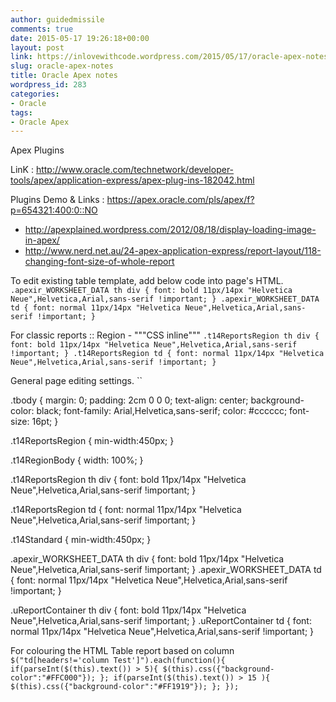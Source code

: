 ```yaml
---
author: guidedmissile
comments: true
date: 2015-05-17 19:26:18+00:00
layout: post
link: https://inlovewithcode.wordpress.com/2015/05/17/oracle-apex-notes/
slug: oracle-apex-notes
title: Oracle Apex notes
wordpress_id: 283
categories:
- Oracle
tags:
- Oracle Apex
---
```


Apex Plugins

LinK : http://www.oracle.com/technetwork/developer-tools/apex/application-express/apex-plug-ins-182042.html

Plugins Demo & Links : https://apex.oracle.com/pls/apex/f?p=654321:400:0::NO
- http://apexplained.wordpress.com/2012/08/18/display-loading-image-in-apex/
- http://www.nerd.net.au/24-apex-application-express/report-layout/118-changing-font-size-of-whole-report

To edit existing table template, add below code into page's HTML.
`
.apexir_WORKSHEET_DATA th div {
font: bold 11px/14px "Helvetica Neue",Helvetica,Arial,sans-serif !important;
}
.apexir_WORKSHEET_DATA td {
font: normal 11px/14px "Helvetica Neue",Helvetica,Arial,sans-serif !important;
}`

For classic reports :: Region - """CSS inline"""
`
.t14ReportsRegion th div {
font: bold 11px/14px "Helvetica Neue",Helvetica,Arial,sans-serif !important;
}
.t14ReportsRegion td {
font: normal 11px/14px "Helvetica Neue",Helvetica,Arial,sans-serif !important;
}
`

General page editing settings.
``

.tbody {
margin: 0;
padding: 2cm 0 0 0;
text-align: center;
background-color: black;
font-family: Arial,Helvetica,sans-serif;
color: #cccccc;
font-size: 16pt;
}

.t14ReportsRegion {
min-width:450px;
}

.t14RegionBody {
width: 100%;
}

.t14ReportsRegion th div {
font: bold 11px/14px "Helvetica Neue",Helvetica,Arial,sans-serif !important;
}

.t14ReportsRegion td {
font: normal 11px/14px "Helvetica Neue",Helvetica,Arial,sans-serif !important;
}

.t14Standard {
min-width:450px;
}

.apexir_WORKSHEET_DATA th div {
font: bold 11px/14px "Helvetica Neue",Helvetica,Arial,sans-serif !important;
}
.apexir_WORKSHEET_DATA td {
font: normal 11px/14px "Helvetica Neue",Helvetica,Arial,sans-serif !important;
}

.uReportContainer th div {
font: bold 11px/14px "Helvetica Neue",Helvetica,Arial,sans-serif !important;
}
.uReportContainer td {
font: normal 11px/14px "Helvetica Neue",Helvetica,Arial,sans-serif !important;
}

For colouring the HTML Table report based on column
`
$("td[headers!='column Test']").each(function(){
if(parseInt($(this).text()) > 5){
$(this).css({"background-color":"#FFC000"});
};
if(parseInt($(this).text()) > 15 ){
$(this).css({"background-color":"#FF1919"});
};
});`
